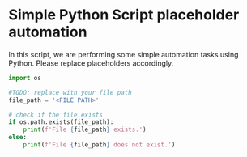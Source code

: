 # Simple Python Script placeholder automation

In this script, we are performing some simple automation tasks using Python. Please replace placeholders accordingly.

```python
import os

#TODO: replace with your file path
file_path = '<FILE PATH>'

# check if the file exists
if os.path.exists(file_path):
    print(f'File {file_path} exists.')
else:
    print(f'File {file_path} does not exist.')
```